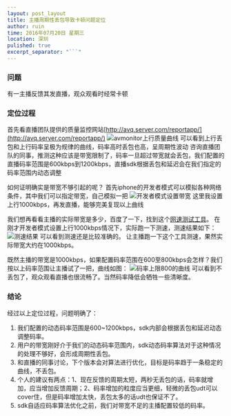 ```yaml
---
layout: post_layout
title: 主播周期性丢包导致卡顿问题定位
author: ruin
time: 2016年07月20日 星期三
location: 深圳
pulished: true
excerpt_separator: "```"
---
```


### 问题
有一主播反馈其发直播，观众观看时经常卡顿

### 定位过程
首先看直播团队提供的质量监控网站[http://avq.server.com/reportapp/](http://avq.server.com/reportapp/)
![avmonitor上行质量曲线](http://o97en6hsv.bkt.clouddn.com/%E5%B8%A6%E5%AE%BD%E9%99%90%E5%88%B6%E5%BC%95%E8%B5%B7%E5%91%A8%E6%9C%9F%E6%80%A7%E4%B8%A2%E5%8C%85.png)
可以看到上行丢包和上行码率呈极为规律的曲线，码率高时丢包也高，呈周期性波动
咨询直播团队的同事，推测这种应该是带宽限制了，码率一旦超过带宽就会丢包，我们配置的直播码率范围是600kbps到1200kbps，直播sdk根据丢包和延迟会在我们指定的码率范围内动态调整

如何证明确实是带宽不够引起的呢？
首先iphone的开发者模式可以模拟各种网络条件，其中我们可以指定带宽，自己模拟一把
![开发者模式设置带宽](http://o97en6hsv.bkt.clouddn.com/%E5%BC%80%E5%8F%91%E8%80%85%E6%A8%A1%E5%BC%8F%E8%AE%BE%E7%BD%AE%E5%B8%A6%E5%AE%BD.jpg)
这里我设置上行1000kbps，再发直播，能够完美复现以上曲线

我们想再看看主播的实际带宽是多少，百度了一下，找到这个[网速测试工具](http://wangsuceshi.51240.com/)。
在刚才开发者模式设置上行1000kbps情况下，实际跑一下测速，测速结果如下：
![测速结果](http://o97en6hsv.bkt.clouddn.com/%E7%BD%91%E9%80%9F%E6%B5%8B%E8%AF%95.jpg)
可以看到测速还是比较准确的。
让主播跑一下这个工具测速，果然实际带宽大约在1000kbps。

既然主播的带宽是1000kbps，如果配置码率范围在600至800kbps会怎样？我们按以上码率范围让主播试了一把，曲线如图：
![码率上限800的曲线](http://o97en6hsv.bkt.clouddn.com/%E7%A0%81%E7%8E%87%E4%B8%8A%E9%99%90800%E7%9A%84%E6%9B%B2%E7%BA%BF.png)
可以看到不丢包了，观众观看直播也很流畅了。当然码率降低会牺牲一些清晰度。

### 结论
经过以上定位过程，问题明确了：

1. 我们配置的动态码率范围是600~1200kbps，sdk内部会根据丢包和延迟动态调整码率。
2. 用户的带宽刚好介于我们的动态码率范围内，sdk动态码率算法对于这种情况的处理不够好，会形成周期性丢包。
3. 和直播的同事讨论，下个版本会对算法进行优化，目标是码率趋于一条稳定的曲线，不丢包。
4. 个人的建议有两点：1、现在反馈的周期太短，两秒无丢包的话，码率就增加，应当增加反馈周期；2、码率增加的粒度应当更细，轻微的丢包udt可以cover住，但是码率增加太快，丢包太多的话udt也保证不了。
5. sdk自适应码率算法优化之前，我们对带宽不足的主播配置较低的码率。
